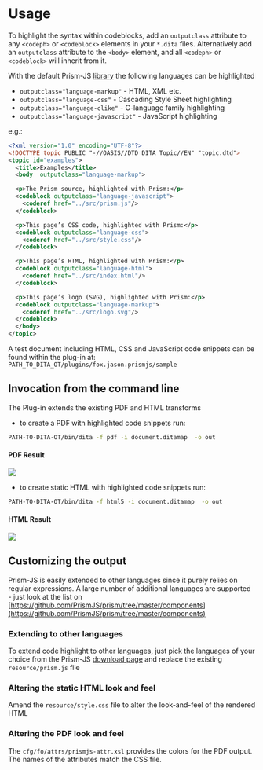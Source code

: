 <h1>Usage</h1>

To highlight the syntax within codeblocks, add an `outputclass` attribute to any `<codeph>` or `<codeblock>` elements in your `*.dita` files. Alternatively add an `outputclass` attribute to the `<body>` element, and all `<codeph>` or `<codeblock>` will inherit from it.

With the default Prism-JS [library](https://prismjs.com/download.html#themes=prism&languages=markup+css+clike+javascript)
the following languages can be highlighted

- `outputclass="language-markup"` - HTML, XML etc.
- `outputclass="language-css"` - Cascading Style Sheet highlighting
- `outputclass="language-clike"` - C-language family highlighting
- `outputclass="language-javascript"` - JavaScript highlighting

e.g.:


```xml
<?xml version="1.0" encoding="UTF-8"?>
<!DOCTYPE topic PUBLIC "-//OASIS//DTD DITA Topic//EN" "topic.dtd">
<topic id="examples">
  <title>Examples</title>
  <body  outputclass="language-markup">

  <p>The Prism source, highlighted with Prism:</p>
  <codeblock outputclass="language-javascript">
    <coderef href="../src/prism.js"/>
  </codeblock>

  <p>This page’s CSS code, highlighted with Prism:</p>
  <codeblock outputclass="language-css">
    <coderef href="../src/style.css"/>
  </codeblock>

  <p>This page’s HTML, highlighted with Prism:</p>
  <codeblock outputclass="language-html">
    <coderef href="../src/index.html"/>
  </codeblock>

  <p>This page’s logo (SVG), highlighted with Prism:</p>
  <codeblock outputclass="language-markup">
    <coderef href="../src/logo.svg"/>
  </codeblock>
  </body>
</topic>
```

A test document including HTML, CSS and JavaScript code snippets can be found within the plug-in at: `PATH_TO_DITA_OT/plugins/fox.jason.prismjs/sample`

Invocation from the command line
--------------------------------

The Plug-in extends the existing PDF and HTML transforms

- to create a PDF with highlighted code snippets run:

```bash
PATH-TO-DITA-OT/bin/dita -f pdf -i document.ditamap  -o out
```

<h4>PDF Result</h4>

![](https://jason-fox.github.io/fox.jason.prismjs/prism-pdf.png)

- to create static HTML with highlighted code snippets run:

```bash
PATH-TO-DITA-OT/bin/dita -f html5 -i document.ditamap  -o out
```

<h4>HTML Result</h4>

![](https://jason-fox.github.io/fox.jason.prismjs/prism-html.png)

Customizing the output
----------------------

Prism-JS is easily extended to other languages since it purely relies on regular expressions. A large number of additional languages are supported - just look at the list on
[https://github.com/PrismJS/prism/tree/master/components](https://github.com/PrismJS/prism/tree/master/components)


<h3>Extending to other languages</h3>

To extend code highlight to other languages, just pick
the languages of your choice from the Prism-JS [download page](https://prismjs.com/download.html#themes=prism&languages=markup+css+clike+javascript) and replace
the existing `resource/prism.js` file

<h3>Altering the static HTML look and feel</h3>

Amend the `resource/style.css` file to alter the look-and-feel of the rendered HTML

<h3>Altering the PDF look and feel</h3>

The `cfg/fo/attrs/prismjs-attr.xsl` provides the colors for the PDF output. The names of the attributes match the CSS file.
